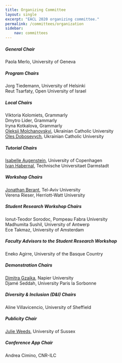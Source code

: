 ```yaml
---
title: Organizing Committee
layout: single
excerpt: "EACL 2020 organizing committee."
permalink: /committees/organization
sidebar: 
    nav: committees 
---
```


<h5>General Chair</h5>
<p class="comittees">
	Paola Merlo, University of Geneva
</p>

<h5>Program Chairs</h5>
<p class="comittees">
	Jorg Tiedemann, University of Helsinki<br />
	Reut Tsarfaty, Open University of Israel
</p>

<h5>Local Chairs</h5>
<p class="comittees">
	Viktoria Kolomiets, Grammarly<br />
	Dmytro Lider, Grammarly<br />
	Iryna Kotkalova, Grammarly<br />
	<a href="https://apps.ucu.edu.ua/en/oleksii-molchanovskyi/?fbclid=IwAR1G7n6TFV2GQTvJyTkLP62nEWMJWfaxl1enqEs6VYjQUBn0JcW1G9y7CLQ">Oleksii Molchanovskyi</a>, Ukrainian Catholic University<br />
	<a href="https://apps.ucu.edu.ua/en/oles-dobosevych/?fbclid=IwAR2zCt9wg4xbuKU1yiK7uLVQycfKNZE3L19gbRpfuU3n7Xt7LgMxblD6kO4">Oles Dobosevych</a>, Ukrainian Catholic University
</p>

<h5>Tutorial Chairs</h5>
<p class="comittees">
	<a href="https://isabelleaugenstein.github.io/">Isabelle Augenstein</a>, University of Copenhagen<br/>
	<a href="https://habernal.github.io/">Ivan Habernal</a>, Technische Universitaet Darmstadt
</p>

<h5>Workshop Chairs</h5>
<p class="comittees">
	<a href="https://www.cs.tau.ac.il/~joberant/">Jonathan Berant</a>, Tel-Aviv University<br/>
	Verena Rieser, Herriott-Watt University
</p>


<h5>Student Research Workshop Chairs</h5>
<p class="comittees">
	Ionut-Teodor Sorodoc, Pompeau Fabra University<br/>
	Madhumita Sushil, University of Antwerp<br/>
	Ece Takmaz, University of Amsterdam
</p>

<h5>Faculty Advisors to the Student Research Workshop</h5>
<p class="comittees">
	Eneko Agirre, University of the Basque Country
</p>


<h5>Demonstration Chairs</h5>
<p class="comittees">
	<a href="https://dimitragkatzia.wordpress.com/">Dimitra Gzaika</a>, Napier University<br/>
	Djamé Seddah, University Paris la Sorbonne
</p>

<h5>Diversity &amp; Inclusion (D&amp;I) Chairs</h5>
<p class="comittees">
	Aline Villavicencio, University of Sheffield
</p>


<h5>Publicity Chair</h5>
<p class="comittees">
	<a href="https://profiles.sussex.ac.uk/p116624-julie-weeds">Julie Weeds</a>, University of Sussex
</p>

<h5>Conference App Chair</h5>
<p class="comittees">
	Andrea Cimino, CNR-ILC
</p>